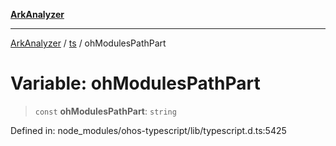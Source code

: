 [**ArkAnalyzer**](../../../../README.md)

***

[ArkAnalyzer](../../../../globals.md) / [ts](../README.md) / ohModulesPathPart

# Variable: ohModulesPathPart

> `const` **ohModulesPathPart**: `string`

Defined in: node\_modules/ohos-typescript/lib/typescript.d.ts:5425
